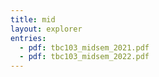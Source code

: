 ```yaml
---
title: mid
layout: explorer
entries:
  - pdf: tbc103_midsem_2021.pdf
  - pdf: tbc103_midsem_2022.pdf
---
```

